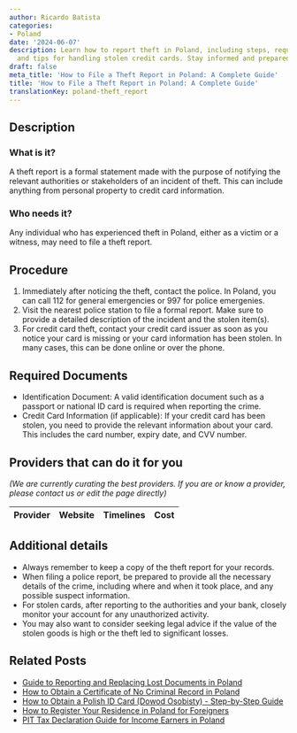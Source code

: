 ```yaml
---
author: Ricardo Batista
categories:
- Poland
date: '2024-06-07'
description: Learn how to report theft in Poland, including steps, required documents,
  and tips for handling stolen credit cards. Stay informed and prepared.
draft: false
meta_title: 'How to File a Theft Report in Poland: A Complete Guide'
title: 'How to File a Theft Report in Poland: A Complete Guide'
translationKey: poland-theft_report
---
```


## Description
### What is it?
A theft report is a formal statement made with the purpose of notifying the relevant authorities or stakeholders of an incident of theft. This can include anything from personal property to credit card information.

### Who needs it?
Any individual who has experienced theft in Poland, either as a victim or a witness, may need to file a theft report.

## Procedure

1. Immediately after noticing the theft, contact the police. In Poland, you can call 112 for general emergencies or 997 for police emergenies.
2. Visit the nearest police station to file a formal report. Make sure to provide a detailed description of the incident and the stolen item(s). 
3. For credit card theft, contact your credit card issuer as soon as you notice your card is missing or your card information has been stolen. In many cases, this can be done online or over the phone. 

## Required Documents
- Identification Document: A valid identification document such as a passport or national ID card is required when reporting the crime.
- Credit Card Information (if applicable): If your credit card has been stolen, you need to provide the relevant information about your card. This includes the card number, expiry date, and CVV number.

## Providers that can do it for you

_(We are currently curating the best providers. If you are or know a provider, please contact us or edit the page directly)_

| Provider        |     Website     |     Timelines    |       Cost      |
| :-------------: | :-------------: |  :-------------: | :-------------: |

## Additional details
- Always remember to keep a copy of the theft report for your records.
- When filing a police report, be prepared to provide all the necessary details of the crime, including where and when it took place, and any possible suspect information.
- For stolen cards, after reporting to the authorities and your bank, closely monitor your account for any unauthorized activity.
- You may also want to consider seeking legal advice if the value of the stolen goods is high or the theft led to significant losses.


## Related Posts

- [Guide to Reporting and Replacing Lost Documents in Poland](https://tramitit.com/guides/poland/report_of_lost_documents/)
- [How to Obtain a Certificate of No Criminal Record in Poland](https://tramitit.com/guides/poland/certificate_of_no_criminal_record/)
- [How to Obtain a Polish ID Card (Dowod Osobisty) - Step-by-Step Guide](https://tramitit.com/guides/poland/id_card/)
- [How to Register Your Residence in Poland for Foreigners](https://tramitit.com/guides/poland/registering_the_residence_of_a_foreigner/)
- [PIT Tax Declaration Guide for Income Earners in Poland](https://tramitit.com/guides/poland/pit_tax_declaration/)